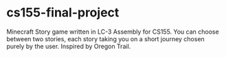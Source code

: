 # cs155-final-project

Minecraft Story game written in LC-3 Assembly for CS155.
You can choose between two stories, each story taking you on a short journey chosen purely by the user.
Inspired by Oregon Trail.
